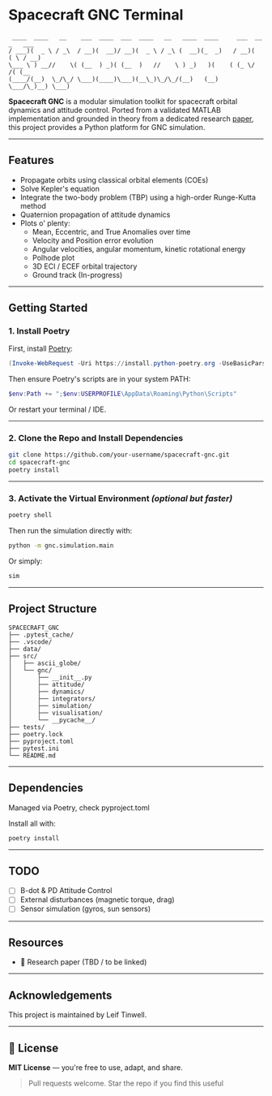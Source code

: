 # Spacecraft GNC Terminal    
```
 ____  ____   __    ___  ____  ___  ____   __   ____  ____     ___  __ _   ___       
/ ___)(  _ \ / _\  / __)(  __)/ __)(  _ \ / _\ (  __)(_  _)   / __)(  ( \ / __)      
\___ \ ) __//    \( (__  ) _)( (__  )   //    \ ) _)   )(    ( (_ \/    /( (__       
(____/(__)  \_/\_/ \___)(____)\___)(__\_)\_/\_/(__)   (__)    \___/\_)__) \___)    
```
**Spacecraft GNC** is a modular simulation toolkit for spacecraft orbital dynamics and attitude control. Ported from a validated MATLAB implementation and grounded in theory from a dedicated research [paper](https://github.com/Leif2112/SpacecraftGNC/blob/master/SDM_Report.pdf), this project provides a Python platform for GNC simulation.

---

## Features

- Propagate orbits using classical orbital elements (COEs)
- Solve Kepler's equation 
- Integrate the two-body problem (TBP) using a high-order Runge-Kutta method
- Quaternion propagation of attitude dynamics 
- Plots o' plenty:
  - Mean, Eccentric, and True Anomalies over time
  - Velocity and Position error evolution
  - Angular velocities, angular momentum, kinetic rotational energy
  - Polhode plot
  - 3D ECI / ECEF orbital trajectory
  - Ground track (In-progress)

---

## Getting Started

### 1. Install Poetry

First, install [Poetry](https://python-poetry.org/):

```powershell
(Invoke-WebRequest -Uri https://install.python-poetry.org -UseBasicParsing).Content | python -
```

Then ensure Poetry's scripts are in your system PATH:

```powershell
$env:Path += ";$env:USERPROFILE\AppData\Roaming\Python\Scripts"
```

Or restart your terminal / IDE.

---

### 2. Clone the Repo and Install Dependencies

```bash
git clone https://github.com/your-username/spacecraft-gnc.git
cd spacecraft-gnc
poetry install
```

---

### 3. Activate the Virtual Environment *(optional but faster)*

```bash
poetry shell
```

Then run the simulation directly with:

```bash
python -m gnc.simulation.main
```

Or simply:

```bash
sim
```

---

## Project Structure

```text
SPACECRAFT_GNC
├── .pytest_cache/
├── .vscode/
├── data/
├── src/
│   ├── ascii_globe/
│   └── gnc/
│       ├── __init__.py
│       ├── attitude/
│       ├── dynamics/
│       ├── integrators/
│       ├── simulation/
│       ├── visualisation/
│       └── __pycache__/
├── tests/
├── poetry.lock
├── pyproject.toml
├── pytest.ini
└── README.md

```

---

## Dependencies

Managed via Poetry, check pyproject.toml

Install all with:
```bash
poetry install
```

---

## TODO

- [ ] B-dot & PD Attitude Control
- [ ] External disturbances (magnetic torque, drag)
- [ ] Sensor simulation (gyros, sun sensors)

---

## Resources

- 📄 Research paper (TBD / to be linked)

---

## Acknowledgements

This project is maintained by Leif Tinwell.

---

## 📜 License

**MIT License** — you're free to use, adapt, and share.

> Pull requests welcome. Star the repo if you find this useful 

